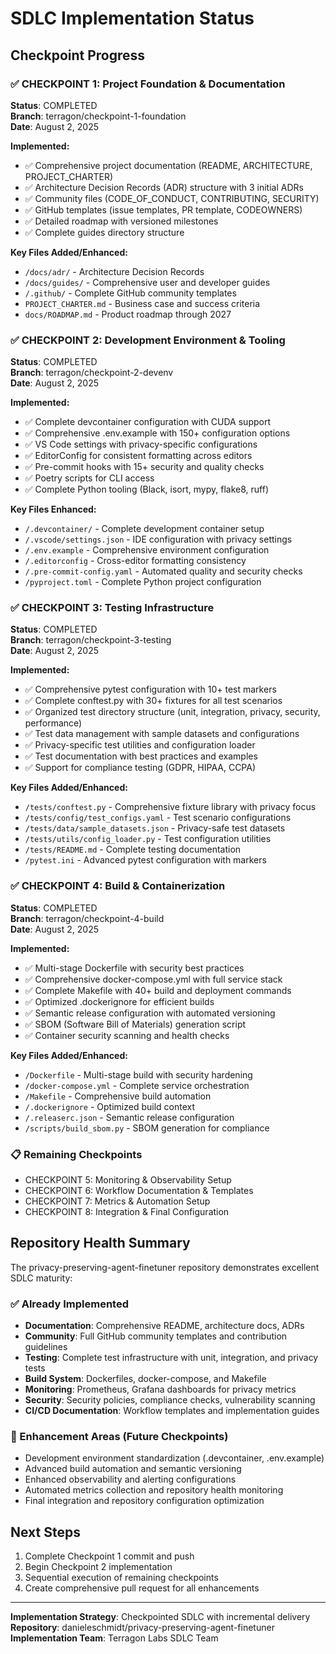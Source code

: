 # SDLC Implementation Status

## Checkpoint Progress

### ✅ CHECKPOINT 1: Project Foundation & Documentation 
**Status**: COMPLETED  
**Branch**: terragon/checkpoint-1-foundation  
**Date**: August 2, 2025

**Implemented:**
- ✅ Comprehensive project documentation (README, ARCHITECTURE, PROJECT_CHARTER)
- ✅ Architecture Decision Records (ADR) structure with 3 initial ADRs
- ✅ Community files (CODE_OF_CONDUCT, CONTRIBUTING, SECURITY)
- ✅ GitHub templates (issue templates, PR template, CODEOWNERS)
- ✅ Detailed roadmap with versioned milestones
- ✅ Complete guides directory structure

**Key Files Added/Enhanced:**
- `/docs/adr/` - Architecture Decision Records
- `/docs/guides/` - Comprehensive user and developer guides
- `/.github/` - Complete GitHub community templates
- `PROJECT_CHARTER.md` - Business case and success criteria
- `docs/ROADMAP.md` - Product roadmap through 2027

### ✅ CHECKPOINT 2: Development Environment & Tooling
**Status**: COMPLETED  
**Branch**: terragon/checkpoint-2-devenv  
**Date**: August 2, 2025

**Implemented:**
- ✅ Complete devcontainer configuration with CUDA support
- ✅ Comprehensive .env.example with 150+ configuration options
- ✅ VS Code settings with privacy-specific configurations
- ✅ EditorConfig for consistent formatting across editors
- ✅ Pre-commit hooks with 15+ security and quality checks
- ✅ Poetry scripts for CLI access
- ✅ Complete Python tooling (Black, isort, mypy, flake8, ruff)

**Key Files Enhanced:**
- `/.devcontainer/` - Complete development container setup
- `/.vscode/settings.json` - IDE configuration with privacy settings  
- `/.env.example` - Comprehensive environment configuration
- `/.editorconfig` - Cross-editor formatting consistency
- `/.pre-commit-config.yaml` - Automated quality and security checks
- `/pyproject.toml` - Complete Python project configuration

### ✅ CHECKPOINT 3: Testing Infrastructure
**Status**: COMPLETED  
**Branch**: terragon/checkpoint-3-testing  
**Date**: August 2, 2025

**Implemented:**
- ✅ Comprehensive pytest configuration with 10+ test markers
- ✅ Complete conftest.py with 30+ fixtures for all test scenarios
- ✅ Organized test directory structure (unit, integration, privacy, security, performance)
- ✅ Test data management with sample datasets and configurations
- ✅ Privacy-specific test utilities and configuration loader
- ✅ Test documentation with best practices and examples
- ✅ Support for compliance testing (GDPR, HIPAA, CCPA)

**Key Files Added/Enhanced:**
- `/tests/conftest.py` - Comprehensive fixture library with privacy focus
- `/tests/config/test_configs.yaml` - Test scenario configurations
- `/tests/data/sample_datasets.json` - Privacy-safe test datasets
- `/tests/utils/config_loader.py` - Test configuration utilities
- `/tests/README.md` - Complete testing documentation
- `/pytest.ini` - Advanced pytest configuration with markers

### ✅ CHECKPOINT 4: Build & Containerization
**Status**: COMPLETED  
**Branch**: terragon/checkpoint-4-build  
**Date**: August 2, 2025

**Implemented:**
- ✅ Multi-stage Dockerfile with security best practices
- ✅ Comprehensive docker-compose.yml with full service stack
- ✅ Complete Makefile with 40+ build and deployment commands
- ✅ Optimized .dockerignore for efficient builds
- ✅ Semantic release configuration with automated versioning
- ✅ SBOM (Software Bill of Materials) generation script
- ✅ Container security scanning and health checks

**Key Files Added/Enhanced:**
- `/Dockerfile` - Multi-stage build with security hardening
- `/docker-compose.yml` - Complete service orchestration
- `/Makefile` - Comprehensive build automation
- `/.dockerignore` - Optimized build context
- `/.releaserc.json` - Semantic release configuration
- `/scripts/build_sbom.py` - SBOM generation for compliance

### 📋 Remaining Checkpoints
- CHECKPOINT 5: Monitoring & Observability Setup  
- CHECKPOINT 6: Workflow Documentation & Templates  
- CHECKPOINT 7: Metrics & Automation Setup  
- CHECKPOINT 8: Integration & Final Configuration  

## Repository Health Summary

The privacy-preserving-agent-finetuner repository demonstrates excellent SDLC maturity:

### ✅ Already Implemented
- **Documentation**: Comprehensive README, architecture docs, ADRs
- **Community**: Full GitHub community templates and contribution guidelines  
- **Testing**: Complete test infrastructure with unit, integration, and privacy tests
- **Build System**: Dockerfiles, docker-compose, and Makefile
- **Monitoring**: Prometheus, Grafana dashboards for privacy metrics
- **Security**: Security policies, compliance checks, vulnerability scanning
- **CI/CD Documentation**: Workflow templates and implementation guides

### 🎯 Enhancement Areas (Future Checkpoints)
- Development environment standardization (.devcontainer, .env.example)
- Advanced build automation and semantic versioning
- Enhanced observability and alerting configurations
- Automated metrics collection and repository health monitoring
- Final integration and repository configuration optimization

## Next Steps

1. Complete Checkpoint 1 commit and push
2. Begin Checkpoint 2 implementation
3. Sequential execution of remaining checkpoints
4. Create comprehensive pull request for all enhancements

---

**Implementation Strategy**: Checkpointed SDLC with incremental delivery  
**Repository**: danieleschmidt/privacy-preserving-agent-finetuner  
**Implementation Team**: Terragon Labs SDLC Team